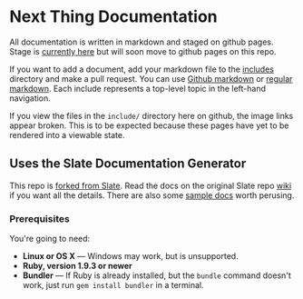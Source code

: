 Next Thing Documentation
========

All documentation is written in markdown and staged on github pages. Stage is [currently here](http://nyboer.github.io/slate/#introduction) but will soon move to github pages on this repo.

If you want to add a document, add your markdown file to the [includes](https://github.com/NextThingCo/slate/tree/master/source/includes) directory and make a pull request. You can use [Github markdown](https://help.github.com/articles/github-flavored-markdown/) or [regular markdown](https://daringfireball.net/projects/markdown/syntax). 
Each include represents a top-level topic in the left-hand navigation.

If you view the files in the `include/` directory here on github, the image links appear broken. This is to be expected because these pages have yet to be rendered into a viewable state. 

Uses the Slate Documentation Generator
------------------------------
This repo is [forked from Slate](https://github.com/tripit/slate). Read the docs on the original Slate repo [wiki](https://github.com/tripit/slate/wiki) if you want all the details. There are also some [sample docs](http://tripit.github.io/slate) worth perusing.

### Prerequisites

You're going to need:

 - **Linux or OS X** — Windows may work, but is unsupported.
 - **Ruby, version 1.9.3 or newer**
 - **Bundler** — If Ruby is already installed, but the `bundle` command doesn't work, just run `gem install bundler` in a terminal.

